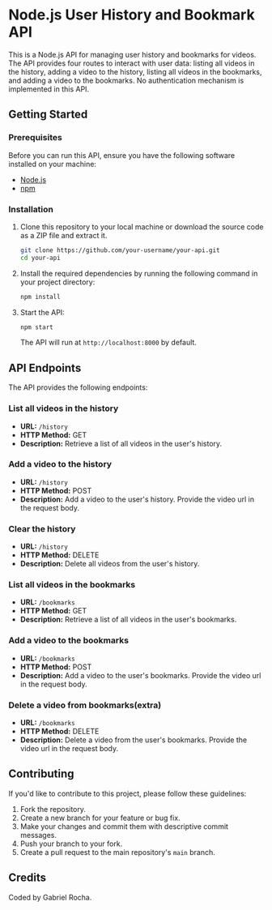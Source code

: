 # Node.js User History and Bookmark API

This is a Node.js API for managing user history and bookmarks for videos. The API provides four routes to interact with user data: listing all videos in the history, adding a video to the history, listing all videos in the bookmarks, and adding a video to the bookmarks. No authentication mechanism is implemented in this API.

## Getting Started

### Prerequisites

Before you can run this API, ensure you have the following software installed on your machine:

- [Node.js](https://nodejs.org/)
- [npm](https://www.npmjs.com/)

### Installation

1. Clone this repository to your local machine or download the source code as a ZIP file and extract it.

   ```bash
   git clone https://github.com/your-username/your-api.git
   cd your-api
   ```

2. Install the required dependencies by running the following command in your project directory:

   ```bash
   npm install
   ```

3. Start the API:

   ```bash
   npm start
   ```

   The API will run at `http://localhost:8000` by default.

## API Endpoints

The API provides the following endpoints:

### List all videos in the history

- **URL:** `/history`
- **HTTP Method:** GET
- **Description:** Retrieve a list of all videos in the user's history.

### Add a video to the history

- **URL:** `/history`
- **HTTP Method:** POST
- **Description:** Add a video to the user's history. Provide the video url in the request body.

### Clear the history

- **URL:** `/history`
- **HTTP Method:** DELETE
- **Description:** Delete all videos from the user's history.

### List all videos in the bookmarks

- **URL:** `/bookmarks`
- **HTTP Method:** GET
- **Description:** Retrieve a list of all videos in the user's bookmarks.

### Add a video to the bookmarks

- **URL:** `/bookmarks`
- **HTTP Method:** POST
- **Description:** Add a video to the user's bookmarks. Provide the video url in the request body.

### Delete a video from bookmarks(extra)

- **URL:** `/bookmarks`
- **HTTP Method:** DELETE
- **Description:** Delete a video from the user's bookmarks. Provide the video url in the request body.

## Contributing

If you'd like to contribute to this project, please follow these guidelines:

1. Fork the repository.
2. Create a new branch for your feature or bug fix.
3. Make your changes and commit them with descriptive commit messages.
4. Push your branch to your fork.
5. Create a pull request to the main repository's `main` branch.

## Credits

Coded by Gabriel Rocha.
